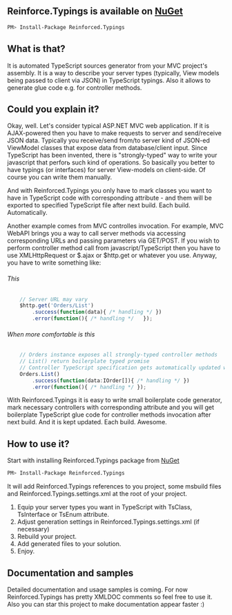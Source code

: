 ﻿Reinforce.Typings is available on [NuGet](https://www.nuget.org/packages/Reinforced.Typings/)
-------------

```sh
PM> Install-Package Reinforced.Typings
```

What is that?
-------------

It is automated TypeScript sources generator from your MVC project's assembly. It is a way to describe your server types (typically, View models being passed to client via JSON) in TypeScript typings. Also it allows to generate glue code e.g. for controller methods.

Could you explain it?
-------------

Okay, well. Let's consider typical ASP.NET MVC web application. If it is AJAX-powered then you have to make requests to server and send/receive JSON data. Typically you receive/send from/to server kind of JSON-ed ViewModel classes that expose data from database/client input. Since TypeScript has been invented, there is "strongly-typed" way to write your javascript that perforь such kind of operations. So basically you better to have typings (or interfaces) for server View-models on client-side. Of course you can write them manually. 

And with Reinforced.Typings you only have to mark classes you want to have in TypeScript code with corresponding attribute - and them will be exported to specified TypeScript file after next build. Each build. Automatically.

Another example comes from MVC controlles invocation. For example, MVC WebAPI brings you a way to call server methods via accessing corresponding URLs and passing parameters via GET/POST. If you wish to perform controller method call from javascript/TypeScript then you have to use XMLHttpRequest or $.ajax or $http.get or whatever you use. Anyway, you have to write something like:

###### This
```javascript
	// Server URL may vary
	$http.get('Orders/List')
		.success(function(data){ /* handling */ })
		.error(function(){ /* handling */	});
```

###### When more comfortable is this
```javascript
	// Orders instance exposes all strongly-typed controller methods
	// List() return boilerplate typed promise
	// Controller TypeScript specification gets automatically updated when server-side code changes
	Orders.List()
		.success(function(data:IOrder[]){ /* handling */ })
		.error(function(){ /* handling */ });
```

With Reinforced.Typings it is easy to write small boilerplate code generator, mark necessary controllers with corresponding attribute and you will get boilerplate TypeScript glue code for controller methods invocation after next build. And it is kept updated. Each build. Awesome.

How to use it?
-------------

Start with installing Reinforced.Typings package from [NuGet](https://www.nuget.org/packages/Reinforced.Typings/)

```sh
PM> Install-Package Reinforced.Typings
```

It will add Reinforced.Typings references to you project, some msbuild files and Reinforced.Typings.settings.xml at the root of your project.

1. Equip your server types you want in TypeScript with TsClass, TsInterface or TsEnum attribute.
1. Adjust generation settings in Reinforced.Typings.settings.xml (if necessary)
1. Rebuild your project.
1. Add generated files to your solution.
1. Enjoy.

Documentation and samples
-------------

Detailed documentation and usage samples is coming. For now Reinforced.Typings has pretty XMLDOC comments so feel free to use it. 
Also you can star this project to make documentation appear faster :)